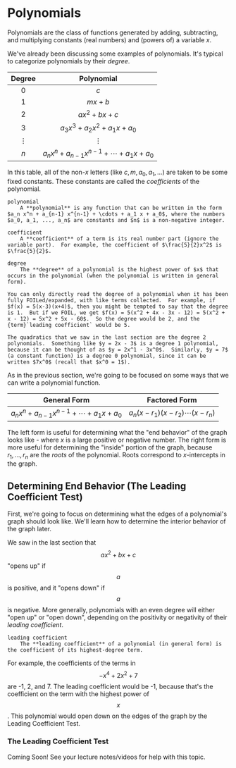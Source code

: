 # Polynomials

Polynomials are the class of functions generated by adding, subtracting, and multiplying constants (real numbers) and (powers of) a variable $x$.

We've already been discussing some examples of polynomials.  It's typical to categorize polynomials by their *degree*.

| Degree | Polynomial |
|:------:|:----------:|
|   0    | $c$ |
|   1    | $mx + b$ |
|   2    | $ax^2 + bx + c$ |
|   3    | $a_3 x^3 + a_2 x^2 + a_1 x + a_0$ |
| $\vdots$ | $\vdots$ |
| $n$  | $a_n x^n + a_{n-1} x^{n-1} + \cdots + a_1 x + a_0$ |


In this table, all of the non-$x$ letters (like $c, m, a_0, a_1, ...$) are taken to be some fixed constants.  These constants are called the *coefficients* of the polynomial.

```{glossary}
polynomial
    A **polynomial** is any function that can be written in the form $a_n x^n + a_{n-1} x^{n-1} + \cdots + a_1 x + a_0$, where the numbers $a_0, a_1, ..., a_n$ are constants and $n$ is a non-negative integer.

coefficient
    A **coefficient** of a term is its real number part (ignore the variable part).  For example, the coefficient of $\frac{5}{2}x^2$ is $\frac{5}{2}$.

degree
    The **degree** of a polynomial is the highest power of $x$ that occurs in the polynomial (when the polynomial is written in general form).
```

```{warning}
You can only directly read the degree of a polynomial when it has been fully FOILed/expanded, with like terms collected.  For example, if $f(x) = 5(x-3)(x+4)$, then you might be tempted to say that the degree is 1.  But if we FOIL, we get $f(x) = 5(x^2 + 4x - 3x - 12) = 5(x^2 + x - 12) = 5x^2 + 5x - 60$.  So the degree would be 2, and the {term}`leading coefficient` would be 5.
```

```{prf:remark}
The quadratics that we saw in the last section are the degree 2 polynomials.  Something like $y = 2x - 3$ is a degree 1 polynomial, because it can be thought of as $y = 2x^1 - 3x^0$.  Similarly, $y = 7$ (a constant function) is a degree 0 polynomial, since it can be written $7x^0$ (recall that $x^0 = 1$).
```

As in the previous section, we're going to be focused on some ways that we can write a polynomial function.

| General Form | Factored Form |
|:------------:|:-------------:|
| $a_n x^n + a_{n-1} x^{n-1} + \cdots + a_1 x + a_0$ | $a_n (x - r_1)(x - r_2)\cdots (x - r_n)$ |

The left form is useful for determining what the "end behavior" of the graph looks like - where $x$ is a large positive or negative number.  The right form is more useful for determining the "inside" portion of the graph, because $r_1, ..., r_n$ are the *roots* of the polynomial.  Roots correspond to $x$-intercepts in the graph.

## Determining End Behavior (The Leading Coefficient Test)

First, we're going to focus on determining what the edges of a polynomial's graph should look like.  We'll learn how to determine the interior behavior of the graph later.

We saw in the last section that $$ax^2 + bx + c$$ "opens up" if $$a$$ is positive, and it "opens down" if $$a$$ is negative.  More generally, polynomials with an even degree will either "open up" or "open down", depending on the positivity or negativity of their *leading coefficient*.

```{glossary}
leading coefficient
    The **leading coefficient** of a polynomial (in general form) is the coefficient of its highest-degree term.
```

For example, the coefficients of the terms in $$-x^4 + 2x^2 + 7$$ are -1, 2, and 7.  The leading coefficient would be -1, because that's the coefficient on the term with the highest power of $$x$$.  This polynomial would open down on the edges of the graph by the Leading Coefficient Test.

### The Leading Coefficient Test

Coming Soon!  See your lecture notes/videos for help with this topic.